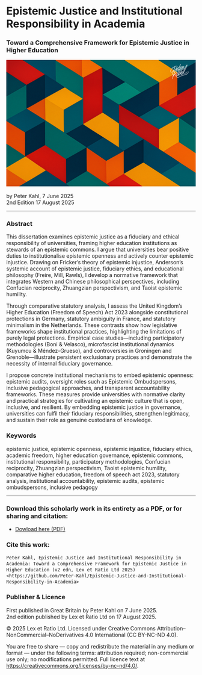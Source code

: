 # Epistemic Justice and Institutional Responsibility in Academia

### Toward a Comprehensive Framework for Epistemic Justice in Higher Education

![alt text](https://github.com/Peter-Kahl/Epistemic-Justice-and-Institutional-Responsibility-in-Academia/blob/main/trapezoid-academia.jpg?raw=true)

by Peter Kahl, 7 June 2025\
2nd Edition 17 August 2025

---

### Abstract

This dissertation examines epistemic justice as a fiduciary and ethical responsibility of universities, framing higher education institutions as stewards of an epistemic commons. I argue that universities bear positive duties to institutionalise epistemic openness and actively counter epistemic injustice. Drawing on Fricker’s theory of epistemic injustice, Anderson’s systemic account of epistemic justice, fiduciary ethics, and educational philosophy (Freire, Mill, Rawls), I develop a normative framework that integrates Western and Chinese philosophical perspectives, including Confucian reciprocity, Zhuangzian perspectivism, and Taoist epistemic humility.

Through comparative statutory analysis, I assess the United Kingdom’s Higher Education (Freedom of Speech) Act 2023 alongside constitutional protections in Germany, statutory ambiguity in France, and statutory minimalism in the Netherlands. These contrasts show how legislative frameworks shape institutional practices, highlighting the limitations of purely legal protections. Empirical case studies—including participatory methodologies (Boni & Velasco), microfascist institutional dynamics (Kuyumcu & Méndez-Grueso), and controversies in Groningen and Grenoble—illustrate persistent exclusionary practices and demonstrate the necessity of internal fiduciary governance.

I propose concrete institutional mechanisms to embed epistemic openness: epistemic audits, oversight roles such as Epistemic Ombudspersons, inclusive pedagogical approaches, and transparent accountability frameworks. These measures provide universities with normative clarity and practical strategies for cultivating an epistemic culture that is open, inclusive, and resilient. By embedding epistemic justice in governance, universities can fulfil their fiduciary responsibilities, strengthen legitimacy, and sustain their role as genuine custodians of knowledge.

### Keywords

epistemic justice, epistemic openness, epistemic injustice, fiduciary ethics, academic freedom, higher education governance, epistemic commons, institutional responsibility, participatory methodologies, Confucian reciprocity, Zhuangzian perspectivism, Taoist epistemic humility, comparative higher education, freedom of speech act 2023, statutory analysis, institutional accountability, epistemic audits, epistemic ombudspersons, inclusive pedagogy

---

### Download this scholarly work in its entirety as a PDF, or for sharing and citation:

- [Dowload here (PDF)](https://raw.githubusercontent.com/Peter-Kahl/Epistemic-Justice-and-Institutional-Responsibility-in-Academia/master/Kahl_P_Epistemic_Justice_and_Institutional_Responsibility_in_Academia_v2_17-AUG-2025.pdf)

### Cite this work:

```
Peter Kahl, Epistemic Justice and Institutional Responsibility in Academia: Toward a Comprehensive Framework for Epistemic Justice in Higher Education (v2 edn, Lex et Ratio Ltd 2025) <https://github.com/Peter-Kahl/Epistemic-Justice-and-Institutional-Responsibility-in-Academia>
```

### Publisher & Licence

First published in Great Britain by Peter Kahl on 7 June 2025.\
2nd edition published by Lex et Ratio Ltd on 17 August 2025.

© 2025 Lex et Ratio Ltd. Licensed under Creative Commons Attribution–NonCommercial–NoDerivatives 4.0 International (CC BY-NC-ND 4.0).

You are free to share — copy and redistribute the material in any medium or format — under the following terms: attribution required; non-commercial use only; no modifications permitted. Full licence text at <https://creativecommons.org/licenses/by-nc-nd/4.0/>.
